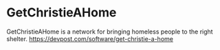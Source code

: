 # GetChristieAHome

GetChristieAHome is a network for bringing homeless people to the right shelter.
https://devpost.com/software/get-christie-a-home
